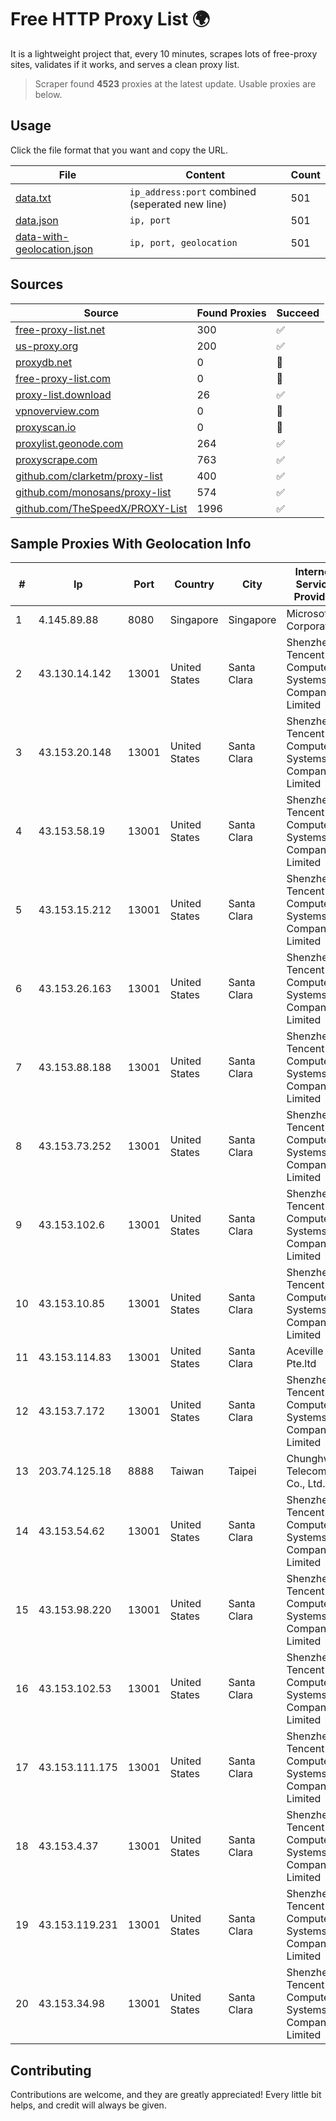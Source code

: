 
# Free HTTP Proxy List 🌍

It is a lightweight project that, every 10 minutes, scrapes lots of free-proxy sites, validates if it works, and serves a clean proxy list.


> Scraper found **4523** proxies at the latest update. Usable proxies are below.

## Usage

Click the file format that you want and copy the URL.


|File|Content|Count|
|----|-------|-----|
|[data.txt](https://raw.githubusercontent.com/themiralay/Proxy-List-World/master/data.txt)|`ip_address:port` combined (seperated new line)|501|
|[data.json](https://raw.githubusercontent.com/themiralay/Proxy-List-World/master/data.json)|`ip, port`|501|
|[data-with-geolocation.json](https://raw.githubusercontent.com/themiralay/Proxy-List-World/master/data-with-geolocation.json)|`ip, port, geolocation`|501|

## Sources

|Source|Found Proxies|Succeed|
|------|-------------|-------|
|[free-proxy-list.net](https://free-proxy-list.net)|300|✅|
|[us-proxy.org](https://www.us-proxy.org)|200|✅|
|[proxydb.net](http://proxydb.net)|0|🚫|
|[free-proxy-list.com](https://free-proxy-list.com/?page=&port=&type%5B%5D=http&type%5B%5D=https&up_time=0&search=Search)|0|🚫|
|[proxy-list.download](https://www.proxy-list.download/HTTP)|26|✅|
|[vpnoverview.com](https://vpnoverview.com/privacy/anonymous-browsing/free-proxy-servers)|0|🚫|
|[proxyscan.io](https://www.proxyscan.io)|0|🚫|
|[proxylist.geonode.com](https://proxylist.geonode.com/api/proxy-list?limit=300&page=1&sort_by=lastChecked&sort_type=desc&protocols=http,https)|264|✅|
|[proxyscrape.com](https://api.proxyscrape.com/v2/?request=displayproxies&protocol=http&timeout=10000&country=all&ssl=all&anonymity=all)|763|✅|
|[github.com/clarketm/proxy-list](https://raw.githubusercontent.com/clarketm/proxy-list/master/proxy-list-raw.txt)|400|✅|
|[github.com/monosans/proxy-list](https://raw.githubusercontent.com/monosans/proxy-list/main/proxies/http.txt)|574|✅|
|[github.com/TheSpeedX/PROXY-List](https://raw.githubusercontent.com/TheSpeedX/PROXY-List/master/http.txt)|1996|✅|


## Sample Proxies With Geolocation Info

|#|Ip|Port|Country|City|Internet Service Provider|
|-|--|----|-------|----|-------------------------|
|1|4.145.89.88|8080|Singapore|Singapore|Microsoft Corporation|
|2|43.130.14.142|13001|United States|Santa Clara|Shenzhen Tencent Computer Systems Company Limited|
|3|43.153.20.148|13001|United States|Santa Clara|Shenzhen Tencent Computer Systems Company Limited|
|4|43.153.58.19|13001|United States|Santa Clara|Shenzhen Tencent Computer Systems Company Limited|
|5|43.153.15.212|13001|United States|Santa Clara|Shenzhen Tencent Computer Systems Company Limited|
|6|43.153.26.163|13001|United States|Santa Clara|Shenzhen Tencent Computer Systems Company Limited|
|7|43.153.88.188|13001|United States|Santa Clara|Shenzhen Tencent Computer Systems Company Limited|
|8|43.153.73.252|13001|United States|Santa Clara|Shenzhen Tencent Computer Systems Company Limited|
|9|43.153.102.6|13001|United States|Santa Clara|Shenzhen Tencent Computer Systems Company Limited|
|10|43.153.10.85|13001|United States|Santa Clara|Shenzhen Tencent Computer Systems Company Limited|
|11|43.153.114.83|13001|United States|Santa Clara|Aceville Pte.ltd|
|12|43.153.7.172|13001|United States|Santa Clara|Shenzhen Tencent Computer Systems Company Limited|
|13|203.74.125.18|8888|Taiwan|Taipei|Chunghwa Telecom Co., Ltd.|
|14|43.153.54.62|13001|United States|Santa Clara|Shenzhen Tencent Computer Systems Company Limited|
|15|43.153.98.220|13001|United States|Santa Clara|Shenzhen Tencent Computer Systems Company Limited|
|16|43.153.102.53|13001|United States|Santa Clara|Shenzhen Tencent Computer Systems Company Limited|
|17|43.153.111.175|13001|United States|Santa Clara|Shenzhen Tencent Computer Systems Company Limited|
|18|43.153.4.37|13001|United States|Santa Clara|Shenzhen Tencent Computer Systems Company Limited|
|19|43.153.119.231|13001|United States|Santa Clara|Shenzhen Tencent Computer Systems Company Limited|
|20|43.153.34.98|13001|United States|Santa Clara|Shenzhen Tencent Computer Systems Company Limited|



## Contributing

Contributions are welcome, and they are greatly appreciated! Every
little bit helps, and credit will always be given.

